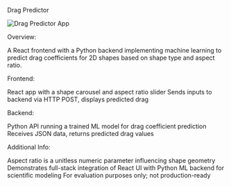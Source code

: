 Drag Predictor

![Drag Predictor App](assets/Drag-Predictor-App.png)


Overview:

A React frontend with a Python backend implementing machine learning to predict drag coefficients for 2D shapes based on shape type and aspect ratio.


Frontend:

React app with a shape carousel and aspect ratio slider
Sends inputs to backend via HTTP POST, displays predicted drag


Backend:

Python API running a trained ML model for drag coefficient prediction
Receives JSON data, returns predicted drag values


Additional Info:

Aspect ratio is a unitless numeric parameter influencing shape geometry
Demonstrates full-stack integration of React UI with Python ML backend for scientific modeling
For evaluation purposes only; not production-ready